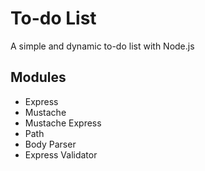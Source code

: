 # To-do List

A simple and dynamic to-do list with Node.js

## Modules
- Express
- Mustache
- Mustache Express
- Path
- Body Parser
- Express Validator
